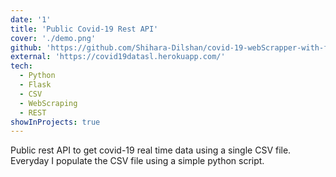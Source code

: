 ```yaml
---
date: '1'
title: 'Public Covid-19 Rest API'
cover: './demo.png'
github: 'https://github.com/Shihara-Dilshan/covid-19-webScrapper-with-flask-API'
external: 'https://covid19datasl.herokuapp.com/'
tech:
  - Python
  - Flask
  - CSV
  - WebScraping
  - REST
showInProjects: true
---
```


Public rest API to get covid-19 real time data using a single CSV file. Everyday I populate the CSV file using a simple python script.
